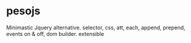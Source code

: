 # pesojs
Minimastic Jquery alternative. selector, css, att, each, append, prepend, events on &amp; off, dom builder. extensible
